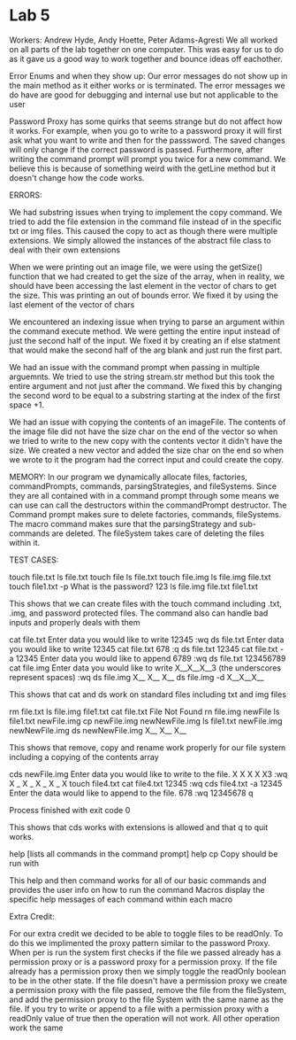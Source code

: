 # Lab 5
Workers: Andrew Hyde, Andy Hoette, Peter Adams-Agresti
We all worked on all parts of the lab together on one computer. This was easy for us to do 
as it gave us a good way to work together and bounce ideas off eachother. 

Error Enums and when they show up:
Our error messages do not show up in the main method as it either works or is terminated. The error messages we do have 
are good for debugging and internal use but not applicable to the user 

Password Proxy has some quirks that seems strange but do not affect how it works. For example, when you go to write
to a password proxy it will first ask what you want to write and then for the passsword. The saved changes will only
change if the correct password is passed. Furthermore, after writing the command prompt will prompt you twice for a
new command. We believe this is because of something weird with the getLine method but it doesn't change how the code
works.

ERRORS:

We had substring issues when trying to implement the copy command. We tried to add the file extension
in the command file instead of in the specific txt or img files. This caused the copy to act as though
there were multiple extensions. We simply allowed the instances of the abstract file class to deal with 
their own extensions

When we were printing out an image file, we were using the getSize() function that we had created to get 
the size of the array, when in reality, we should have been accessing the last element in the vector of chars
to get the size. This was printing an out of bounds error. We fixed it by using the last element of the vector of chars

We encountered an indexing issue when trying to parse an argument within the command execute method. We were getting the entire input
instead of just the second half of the input. We fixed it by creating an if else statment that would make the second half of 
the arg blank and just run the first part. 

We had an issue with the command prompt when passing in multiple arguemnts. We tried to use the string stream.str method 
but this took the entire argument and not just after the command. We fixed this by changing the second word to be equal to a 
substring starting at the index of the first space +1. 

We had an issue with copying the contents of an imageFile. The contents of the image file did not have the size char on the
end of the vector so when we tried to write to the new copy with the contents vector it didn't have the size. 
We created a new vector and added the size char on the end so when we wrote to it the program had the correct input and could
create the copy. 

MEMORY:
In our program we dynamically allocate files, factories, commandPrompts, commands, parsingStrategies, and fileSystems.
Since they are all contained with in a command prompt through some means we can use can call the destructors within
the commandPrompt destructor. The Command prompt makes sure to delete factories, commands, fileSystems. The macro
command makes sure that the parsingStrategy and sub-commands are deleted. The fileSystem takes care of deleting the
files within it.

TEST CASES:

touch file.txt
ls
file.txt
touch file
ls
file.txt
touch file.img
ls
file.img     file.txt
touch file1.txt -p
What is the password?
123
ls
file.img     file.txt
file1.txt

This shows that we can create files with the touch command including .txt, .img, and password protected files.
The command also can handle bad inputs and properly deals with them

cat file.txt
Enter data you would like to write
12345
:wq
ds file.txt
Enter data you would like to write
12345
cat file.txt
678
:q
ds file.txt
12345
cat file.txt -a
12345
Enter data you would like to append
6789
:wq
ds file.txt
123456789
cat file.img
Enter data you would like to write
X__X__X__3 (the underscores represent spaces)
:wq
ds file.img
X__
X__
X__
ds file.img -d
X__X__X__

This shows that cat and ds work on standard files including txt and img files

rm file.txt
ls
file.img file1.txt
cat file.txt
File Not Found
rn file.img newFile
ls
file1.txt newFile.img
cp newFile.img newNewFile.img
ls
file1.txt newFile.img
newNewFile.img
ds newNewFile.img
X__
X__
X__

This shows that remove, copy and rename work properly for our file system including a copying of the contents array

cds newFile.img
Enter data you would like to write to the file.
X X X X X3
:wq
X _ X
_ X _
X _ X
touch file4.txt
cat file4.txt
12345
:wq
cds file4.txt -a
12345
Enter the data would like to append to the file.
678
:wq
12345678
q

Process finished with exit code 0

This shows that cds works with extensions is allowed and that q to quit works.

help
\[lists all commands in the command prompt\]
help cp
Copy should be run with <fileYouWantCopied> <newName>

This help and then command works for all of our basic commands and provides the user info on how to run the command
Macros display the specific help messages of each command within each macro

Extra Credit:

For our extra credit we decided to be able to toggle files to be readOnly. To do this we implimented the proxy pattern
similar to the password Proxy. When per <fileName> is run the system first checks if the file we passed already has
a permission proxy or is a password proxy for a permission proxy. If the file already has a permission proxy then we
simply toggle the readOnly boolean to be in the other state. If the file doesn't have a permission proxy we create
a permission proxy with the file passed, remove the file from the fileSystem, and add the permission proxy to the file
System with the same name as the file. If you try to write or append to a file with a permission proxy with a
readOnly value of true then the operation will not work. All other operation work the same


